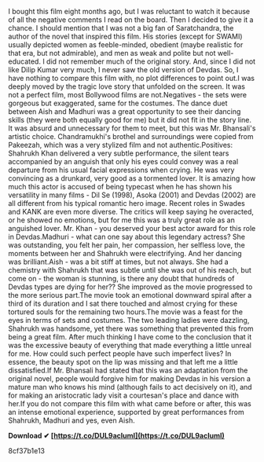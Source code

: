 I bought this film eight months ago, but I was reluctant to watch it because of all the negative comments I read on the board. Then I decided to give it a chance. I should mention that I was not a big fan of Saratchandra, the author of the novel that inspired this film. His stories (except for SWAMI) usually depicted women as feeble-minded, obedient (maybe realistic for that era, but not admirable), and men as weak and polite but not well-educated. I did not remember much of the original story. And, since I did not like Dilip Kumar very much, I never saw the old version of Devdas. So, I have nothing to compare this film with, no plot differences to point out.I was deeply moved by the tragic love story that unfolded on the screen. It was not a perfect film, most Bollywood films are not.Negatives - the sets were gorgeous but exaggerated, same for the costumes. The dance duet between Aish and Madhuri was a great opportunity to see their dancing skills (they were both equally good for me) but it did not fit in the story line. It was absurd and unnecessary for them to meet, but this was Mr. Bhansali's artistic choice. Chandramukhi's brothel and surroundings were copied from Pakeezah, which was a very stylized film and not authentic.Positives: Shahrukh Khan delivered a very subtle performance, the silent tears accompanied by an anguish that only his eyes could convey was a real departure from his usual facial expressions when crying. He was very convincing as a drunkard, very good as a tormented lover. It is amazing how much this actor is accused of being typecast when he has shown his versatility in many films - Dil Se (1998), Asoka (2001) and Devdas (2002) are all different from his typical romantic hero image. Recent roles in Swades and KANK are even more diverse. The critics will keep saying he overacted, or he showed no emotions, but for me this was a truly great role as an anguished lover. Mr. Khan - you deserved your best actor award for this role in Devdas.Madhuri - what can one say about this legendary actress? She was outstanding, you felt her pain, her compassion, her selfless love, the moments between her and Shahrukh were electrifying. And her dancing was brilliant.Aish - was a bit stiff at times, but not always. She had a chemistry with Shahrukh that was subtle until she was out of his reach, but come on - the woman is stunning, is there any doubt that hundreds of Devdas types are dying for her?? She improved as the movie progressed to the more serious part.The movie took an emotional downward spiral after a third of its duration and I sat there touched and almost crying for these tortured souls for the remaining two hours.The movie was a feast for the eyes in terms of sets and costumes. The two leading ladies were dazzling, Shahrukh was handsome, yet there was something that prevented this from being a great film. After much thinking I have come to the conclusion that it was the excessive beauty of everything that made everything a little unreal for me. How could such perfect people have such imperfect lives? In essence, the beauty spot on the lip was missing and that left me a little dissatisfied.If Mr. Bhansali had stated that this was an adaptation from the original novel, people would forgive him for making Devdas in his version a mature man who knows his mind (although fails to act decisively on it), and for making an aristocratic lady visit a courtesan's place and dance with her.If you do not compare this film with what came before or after, this was an intense emotional experience, supported by great performances from Shahrukh, Madhuri and yes, even Aish.
 
**Download ✔ [https://t.co/DUL9aclumI](https://t.co/DUL9aclumI)**


 8cf37b1e13
 
